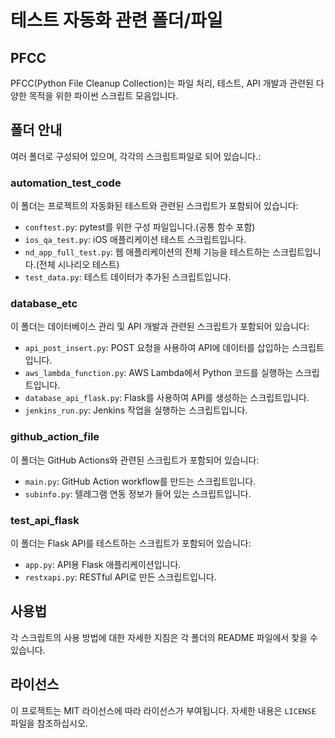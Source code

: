 # 테스트 자동화 관련 폴더/파일

## PFCC
PFCC(Python File Cleanup Collection)는 파일 처리, 테스트, API 개발과 관련된 다양한 목적을 위한 파이썬 스크립트 모음입니다.

## 폴더 안내
여러 폴더로 구성되어 있으며, 각각의 스크립트파일로 되어 있습니다.:

### automation_test_code
이 폴더는 프로젝트의 자동화된 테스트와 관련된 스크립트가 포함되어 있습니다:
- `conftest.py`: pytest를 위한 구성 파일입니다.(공통 함수 포함)
- `ios_qa_test.py`: iOS 애플리케이션 테스트 스크립트입니다.
- `nd_app_full_test.py`: 웹 애플리케이션의 전체 기능을 테스트하는 스크립트입니다.(전체 시나리오 테스트)
- `test_data.py`: 테스트 데이터가 추가된 스크립트입니다.

### database_etc
이 폴더는 데이터베이스 관리 및 API 개발과 관련된 스크립트가 포함되어 있습니다:
- `api_post_insert.py`: POST 요청을 사용하여 API에 데이터를 삽입하는 스크립트입니다.
- `aws_lambda_function.py`: AWS Lambda에서 Python 코드를 실행하는 스크립트입니다.
- `database_api_flask.py`: Flask를 사용하여 API를 생성하는 스크립트입니다.
- `jenkins_run.py`: Jenkins 작업을 실행하는 스크립트입니다.

### github_action_file
이 폴더는 GitHub Actions와 관련된 스크립트가 포함되어 있습니다:
- `main.py`: GitHub Action workflow를 만드는 스크립트입니다.
- `subinfo.py`: 텔레그램 연동 정보가 들어 있는 스크립트입니다.

### test_api_flask
이 폴더는 Flask API를 테스트하는 스크립트가 포함되어 있습니다:
- `app.py`: API용 Flask 애플리케이션입니다.
- `restxapi.py`: RESTful API로 만든 스크립트입니다.


## 사용법
각 스크립트의 사용 방법에 대한 자세한 지침은 각 폴더의 README 파일에서 찾을 수 있습니다.


## 라이선스
이 프로젝트는 MIT 라이선스에 따라 라이선스가 부여됩니다. 자세한 내용은 `LICENSE` 파일을 참조하십시오.